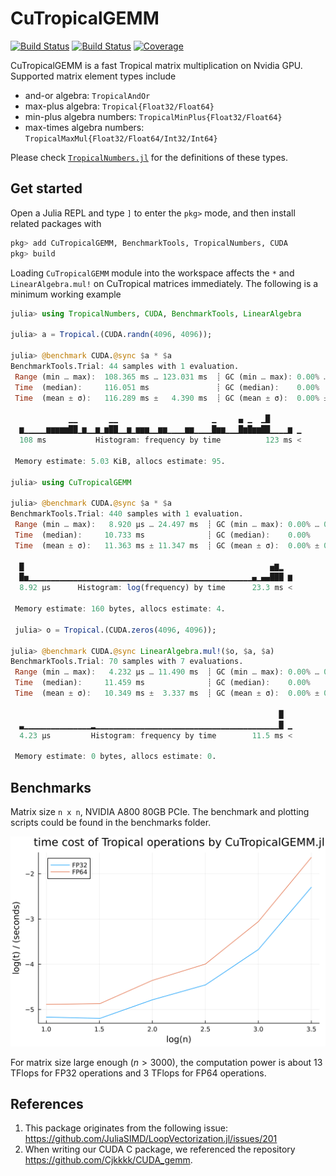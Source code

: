 # CuTropicalGEMM

[![Build Status](https://github.com/ArrogantGao/CuTropicalGEMM.jl/actions/workflows/CI.yml/badge.svg?branch=main)](https://github.com/ArrogantGao/CuTropicalGEMM.jl/actions/workflows/CI.yml?query=branch%3Amain)
[![Build Status](https://travis-ci.com/ArrogantGao/CuTropicalGEMM.jl.svg?branch=main)](https://travis-ci.com/ArrogantGao/CuTropicalGEMM.jl)
[![Coverage](https://codecov.io/gh/ArrogantGao/CuTropicalGEMM.jl/branch/main/graph/badge.svg)](https://codecov.io/gh/ArrogantGao/CuTropicalGEMM.jl)

CuTropicalGEMM is a fast Tropical matrix multiplication on Nvidia GPU. Supported matrix element types include
* and-or algebra: `TropicalAndOr`
* max-plus algebra: `Tropical{Float32/Float64}`
* min-plus algebra numbers: `TropicalMinPlus{Float32/Float64}`
* max-times algebra numbers: `TropicalMaxMul{Float32/Float64/Int32/Int64}`

Please check [`TropicalNumbers.jl`](https://github.com/TensorBFS/TropicalNumbers.jl) for the definitions of these types. 

## Get started

Open a Julia REPL and type `]` to enter the `pkg>` mode, and then install related packages with
```julia
pkg> add CuTropicalGEMM, BenchmarkTools, TropicalNumbers, CUDA
pkg> build
```
Loading `CuTropicalGEMM` module into the workspace affects the `*` and `LinearAlgebra.mul!` on CuTropical matrices immediately. The following is a minimum working example
```julia
julia> using TropicalNumbers, CUDA, BenchmarkTools, LinearAlgebra

julia> a = Tropical.(CUDA.randn(4096, 4096));

julia> @benchmark CUDA.@sync $a * $a
BenchmarkTools.Trial: 44 samples with 1 evaluation.
 Range (min … max):  108.365 ms … 123.031 ms  ┊ GC (min … max): 0.00% … 0.00%
 Time  (median):     116.051 ms               ┊ GC (median):    0.00%
 Time  (mean ± σ):   116.289 ms ±   4.390 ms  ┊ GC (mean ± σ):  0.00% ± 0.00%

             ▁▁       ▁▁                     ▁     ▄ ▁  ▁█       
  ▆▁▁▁▁▁▆▆▆▆▆██▁▆▁▁▆▁▆██▁▁▆▁▆▆▆▁▁▆▆▁▁▁▁▆▆▁▁▁▁█▆▆▁▁▁█▆█▆▆██▁▁▁▁▆ ▁
  108 ms           Histogram: frequency by time          123 ms <

 Memory estimate: 5.03 KiB, allocs estimate: 95.

julia> using CuTropicalGEMM

julia> @benchmark CUDA.@sync $a * $a
BenchmarkTools.Trial: 440 samples with 1 evaluation.
 Range (min … max):   8.920 μs … 24.497 ms  ┊ GC (min … max): 0.00% … 0.00%
 Time  (median):     10.733 ms              ┊ GC (median):    0.00%
 Time  (mean ± σ):   11.363 ms ± 11.347 ms  ┊ GC (mean ± σ):  0.00% ± 0.00%

  █                                                       ▅▇▂  
  █▅▁▁▁▁▁▁▁▁▁▁▁▁▁▁▁▁▁▁▁▁▁▁▁▁▁▁▁▁▁▁▁▁▁▁▁▁▁▁▁▁▁▁▁▁▁▁▁▁▁▁▄▁▄▄███ ▆
  8.92 μs      Histogram: log(frequency) by time      23.3 ms <

 Memory estimate: 160 bytes, allocs estimate: 4.

 julia> o = Tropical.(CUDA.zeros(4096, 4096));

julia> @benchmark CUDA.@sync LinearAlgebra.mul!($o, $a, $a)
BenchmarkTools.Trial: 70 samples with 7 evaluations.
 Range (min … max):   4.232 μs … 11.490 ms  ┊ GC (min … max): 0.00% … 0.00%
 Time  (median):     11.459 ms              ┊ GC (median):    0.00%
 Time  (mean ± σ):   10.349 ms ±  3.337 ms  ┊ GC (mean ± σ):  0.00% ± 0.00%

                                                            █  
  ▃▁▁▁▁▁▁▁▁▁▁▁▁▁▁▁▂▁▁▁▁▁▁▁▁▁▁▁▁▁▁▁▁▁▁▁▁▁▁▁▁▁▁▁▁▁▁▁▁▁▁▁▁▁▁▁▁▁█ ▁
  4.23 μs         Histogram: frequency by time        11.5 ms <

 Memory estimate: 0 bytes, allocs estimate: 0.
```

## Benchmarks

Matrix size `n x n`, NVIDIA A800 80GB PCIe.
The benchmark and plotting scripts could be found in the benchmarks folder.

![Time cost for FP32/FP64 Tropical opeartors](./benchmark/time.png)

For matrix size large enough ($n > 3000$), the computation power is about $13$ TFlops for FP32 operations and $3$ TFlops for FP64 operations.

## References
1. This package originates from the following issue:
https://github.com/JuliaSIMD/LoopVectorization.jl/issues/201
2. When writing our CUDA C package, we referenced the repository https://github.com/Cjkkkk/CUDA_gemm.
